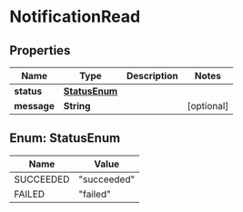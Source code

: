 

# NotificationRead


## Properties

| Name | Type | Description | Notes |
|------------ | ------------- | ------------- | -------------|
|**status** | [**StatusEnum**](#StatusEnum) |  |  |
|**message** | **String** |  |  [optional] |



## Enum: StatusEnum

| Name | Value |
|---- | -----|
| SUCCEEDED | &quot;succeeded&quot; |
| FAILED | &quot;failed&quot; |



